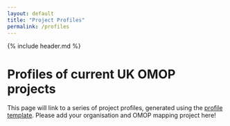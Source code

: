 ```yaml
---
layout: default
title: "Project Profiles"
permalink: /profiles
---
```

{% include header.md %}
# Profiles of current UK OMOP projects
This page will link to a series of project profiles, generated using the [profile template](profiles/profile_template.md). Please add your organisation and OMOP mapping project here!


